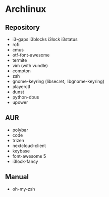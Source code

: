 # Archlinux

## Repository
* i3-gaps i3blocks i3lock i3status
* rofi
* cmus
* otf-font-awesome
* termite
* vim (with vundle)
* compton
* zsh
* gnome-keyring (libsecret, libgnome-keyring)
* playerctl
* dunst
* python-dbus
* upower

## AUR
* polybar
* code
* trizen
* nextcloud-client
* keybase
* font-awesome 5
* i3lock-fancy

## Manual
* oh-my-zsh
